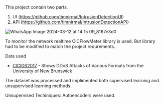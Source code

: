 This project contain two parts. 
1. UI (https://github.com/timnirmal/IntrusionDetectionUI)
2. API (https://github.com/timnirmal/IntrusionDetectionAPI)

![WhatsApp Image 2024-03-12 at 14 15 09_8167e3d0](https://github.com/timnirmal/IntrusionDetectionUI/assets/42657815/f0729cd2-19c1-4c5d-87c5-e2f3fd18c2e3)

To monitor the network realtime CICFlowMeter library is used. But library had to be modified to match the project requrements. 

Data used
- [CICIDS2017](https://www.kaggle.com/datasets/cicdataset/cicids2017/data) - Shows DDoS Attacks of Various Formats from the University of New Brunswick


The dataset was processed and implimented both supervised learning and unsupervised learning methods.

Unsupervised Techiniques:
Autoencoders were used.

